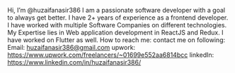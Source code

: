 Hi, I’m @huzaifanasir386
I am a passionate software developer with a goal to always get better. I have 2+ years of experience as a frontend developer. I have worked with multiple Software Companies on different technologies.
My Expertise lies in Web application development in ReactJS and Redux. I have worked on Flutter as well.
How to reach me: contact me on following:
      Email: huzaifanasir386@gmail.com
      upwork: https://www.upwork.com/freelancers/~01699e552aa6814bcc
      linkedIn: https://www.linkedin.com/in/huzaifanasir386/
